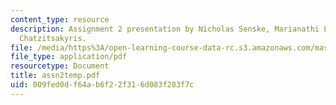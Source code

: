 ```yaml
---
content_type: resource
description: Assignment 2 presentation by Nicholas Senske, Marianathi Liapi and Panagiotis
  Chatzitsakyris.
file: /media/https%3A/open-learning-course-data-rc.s3.amazonaws.com/mas-845-special-topics-in-cinematic-storytelling-spring-2004/009fed0df64ab6f22f316d083f283f7c_assn2temp.pdf
file_type: application/pdf
resourcetype: Document
title: assn2temp.pdf
uid: 009fed0d-f64a-b6f2-2f31-6d083f283f7c
---
```


